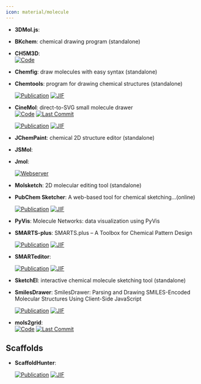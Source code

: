 ```yaml
---
icon: material/molecule
---
```





- **3DMol.js**:   




- **BKchem**: chemical drawing program (standalone)  




- **CH5M3D**:   
    [![Code](https://img.shields.io/badge/Code-Repository-blue?style=for-the-badge)](https://sourceforge.net/projects/ch5m3d) 




- **Chemfig**: draw molecules with easy syntax (standalone)  




- **Chemtools**: program for drawing chemical structures (standalone)  

    [![Publication](https://img.shields.io/badge/Publication-Citations:60-blue?style=for-the-badge&logo=bookstack)](https://doi.org/10.1016/j.cplett.2016.07.039) 
    [![JIF](https://img.shields.io/badge/Impact_Factor-2.80-purple?style=for-the-badge&logo=academia)](https://doi.org/10.1016/j.cplett.2016.07.039)



- **CineMol**: direct-to-SVG small molecule drawer  
    [![Code](https://img.shields.io/github/stars/moltools/cinemol?style=for-the-badge&logo=github)](https://github.com/moltools/cinemol) 
    [![Last Commit](https://img.shields.io/github/last-commit/moltools/cinemol?style=for-the-badge&logo=github)](https://github.com/moltools/cinemol) 

    [![Publication](https://img.shields.io/badge/Publication-Citations:0-blue?style=for-the-badge&logo=bookstack)](https://doi.org/10.1186/s13321-024-00851-y) 
    [![JIF](https://img.shields.io/badge/Impact_Factor-7.10-purple?style=for-the-badge&logo=academia)](https://doi.org/10.1186/s13321-024-00851-y)



- **JChemPaint**: chemical 2D structure editor (standalone)  




- **JSMol**:   




- **Jmol**:   


    [![Webserver](https://img.shields.io/badge/Webserver-online-brightgreen?style=for-the-badge&logo=cachet&logoColor=65FF8F)](http://jmol.sourceforge.net/) 


- **Molsketch**: 2D molecular editing tool (standalone)  




- **PubChem Sketcher**: A web-based tool for chemical sketching...(online)  

    [![Publication](https://img.shields.io/badge/Publication-Citations:81-blue?style=for-the-badge&logo=bookstack)](https://doi.org/10.1186%2F1758-2946-1-20) 
    [![JIF](https://img.shields.io/badge/Impact_Factor-7.10-purple?style=for-the-badge&logo=academia)](https://doi.org/10.1186%2F1758-2946-1-20)



- **PyVis**: Molecule Networks: data visualization using PyVis  




- **SMARTS-plus**: SMARTS.plus – A Toolbox for Chemical Pattern Design  

    [![Publication](https://img.shields.io/badge/Publication-Citations:14-blue?style=for-the-badge&logo=bookstack)](https://doi.org/10.1002/minf.202000216) 
    [![JIF](https://img.shields.io/badge/Impact_Factor-2.80-purple?style=for-the-badge&logo=academia)](https://doi.org/10.1002/minf.202000216)



- **SMARTeditor**:   

    [![Publication](https://img.shields.io/badge/Publication-Citations:17-blue?style=for-the-badge&logo=bookstack)](https://doi.org/10.1016/j.drudis.2013.02.001) 
    [![JIF](https://img.shields.io/badge/Impact_Factor-6.50-purple?style=for-the-badge&logo=academia)](https://doi.org/10.1016/j.drudis.2013.02.001)



- **SketchEl**: interactive chemical molecule sketching tool (standalone)  




- **SmilesDrawer**: SmilesDrawer: Parsing and Drawing SMILES-Encoded Molecular Structures Using Client-Side JavaScript  

    [![Publication](https://img.shields.io/badge/Publication-Citations:56-blue?style=for-the-badge&logo=bookstack)](https://doi.org/10.1021/acs.jcim.7b00425) 
    [![JIF](https://img.shields.io/badge/Impact_Factor-5.60-purple?style=for-the-badge&logo=academia)](https://doi.org/10.1021/acs.jcim.7b00425)



- **mols2grid**:   
    [![Code](https://img.shields.io/github/stars/cbouy/mols2grid?style=for-the-badge&logo=github)](https://github.com/cbouy/mols2grid) 
    [![Last Commit](https://img.shields.io/github/last-commit/cbouy/mols2grid?style=for-the-badge&logo=github)](https://github.com/cbouy/mols2grid) 



## **Scaffolds**


- **ScaffoldHunter**:   

    [![Publication](https://img.shields.io/badge/Publication-Citations:53-blue?style=for-the-badge&logo=bookstack)](https://doi.org/10.1186/s13321-017-0213-3) 
    [![JIF](https://img.shields.io/badge/Impact_Factor-7.10-purple?style=for-the-badge&logo=academia)](https://doi.org/10.1186/s13321-017-0213-3)


